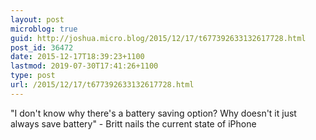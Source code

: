 ```yaml
---
layout: post
microblog: true
guid: http://joshua.micro.blog/2015/12/17/t677392633132617728.html
post_id: 36472
date: 2015-12-17T18:39:23+1100
lastmod: 2019-07-30T17:41:26+1100
type: post
url: /2015/12/17/t677392633132617728.html
---
```

"I don't know why there's a battery saving option? Why doesn't it just always save battery" - Britt nails the current state of iPhone
